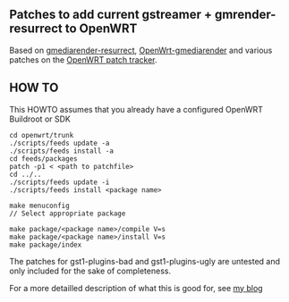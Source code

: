 ## Patches to add current gstreamer + gmrender-resurrect to OpenWRT

Based on [gmediarender-resurrect](https://github.com/hzeller/gmrender-resurrect), [OpenWrt-gmediarender](https://github.com/JiapengLi/OpenWrt-gmediarender/blob/master/README.md) and various patches on the [OpenWRT patch tracker](http://patchwork.openwrt.org/project/openwrt/list/).

## HOW TO

This HOWTO assumes that you already have a configured OpenWRT Buildroot or SDK

	cd openwrt/trunk
	./scripts/feeds update -a
	./scripts/feeds install -a
	cd feeds/packages
	patch -p1 < <path to patchfile>
	cd ../..
	./scripts/feeds update -i
	./scripts/feeds install <package name>
  
	make menuconfig
	// Select appropriate package

	make package/<package name>/compile V=s
	make package/<package name>/install V=s
	make package/index


The patches for gst1-plugins-bad and gst1-plugins-ugly are untested and only included for the sake of completeness.

For a more detailled description of what this is good for, see [my blog](http://testblog.arles-electrique.de)
